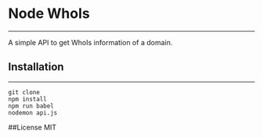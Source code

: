 # Node WhoIs
----
A simple API to get WhoIs information of a domain.

## Installation
---

```
git clone
npm install
npm run babel
nodemon api.js
```


##License
MIT
